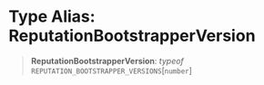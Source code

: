# Type Alias: ReputationBootstrapperVersion

> **ReputationBootstrapperVersion**: *typeof* `REPUTATION_BOOTSTRAPPER_VERSIONS`\[`number`\]

